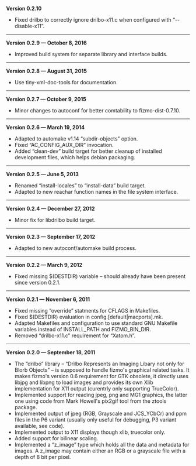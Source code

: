 


   **Version 0.2.10**

 - Fixed drilbo to correctly ignore drilbo-x11.c when configured with “--disable-x11”.

---


   **Version 0.2.9 — October 8, 2016**

 - Improved build system for separate library and interface builds.

---


   **Version 0.2.8 — August 31, 2015**

 - Use tiny-xml-doc-tools for documentation.

---


   **Version 0.2.7 — October 9, 2015**

 - Minor changes to autoconf for better comtability to fizmo-dist-0.7.10.

---


   **Version 0.2.6 — March 19, 2014**

 - Adapted to automake v1.14 “subdir-objects” option.
 - Fixed “AC_CONFIG_AUX_DIR” invocation.
 - Added “clean-dev” build target for better cleanup of installed development files, which helps debian packaging.

---


   **Version 0.2.5 — June 5, 2013**

 - Renamed “install-locales” to “install-data” build target.
 - Adapted to new reachar function names in the file system interface.

---


   **Version 0.2.4 — December 27, 2012**

 - Minor fix for libdrilbo build target.

---


   **Version 0.2.3 — September 17, 2012**

 - Adapted to new autoconf/automake build process.

---


   **Version 0.2.2 — March 9, 2012**

 - Fixed missing $(DESTDIR) variable – should already have been present since version 0.2.1.

---


   **Version 0.2.1 — November 6, 2011**

 - Fixed missing “override” statments for CFLAGS in Makefiles.
 - Fixed $(DESTDIR) evaluation in config.[default|macports].mk.
 - Adapted Makefiles and configuration to use standard GNU Makefile variables instead of INSTALL_PATH and FIZMO_BIN_DIR.
 - Removed “drilbo-x11.c” requirement for “Xatom.h”.

---


   **Version 0.2.0 — September 18, 2011**

 - The “drilbo” library – “Drilbo Represents an Imaging Libary not only for Blorb Objects” – is supposed to handle fizmo's graphical related tasks. It makes fizmo's version 0.6 requirement for GTK obsolete, it directly uses libjpg and libpng to load images and provides its own Xlib implementation for X11 output (curentrly only supporting TrueColor).
 - Implemented support for reading jpeg, png and MG1 graphics, the latter one using code from Mark Howell's pix2gif tool from the ztools package.
 - Implemented output of jpeg (RGB, Grayscale and JCS_YCbCr) and ppm files in the P6 variant (usually only useful for debugging, P3 variant available, see code).
 - Implemented output to X11 displays though xlib, truecolor only.
 - Added support for bilinear scaling.
 - Implemented a “z_image” type which holds all the data and metadata for images. A z_image may contain either an RGB or a grayscale file with a depth of 8 bit per pixel.


